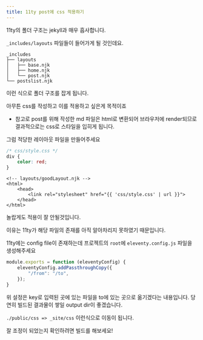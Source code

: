 ```yaml
---
title: 11ty post에 css 적용하기
---
```



11ty의 폴더 구조는 jekyll과 매우 흡사합니다.

`_includes/layouts` 파일들이 들어가게 될 것인데요.

```shell
_includes
├── layouts
│   ├── base.njk
│   ├── home.njk
│   └── post.njk
└── postslist.njk
```
이런 식으로 폴더 구조를 잡게 됩니다.

아무튼 css를 작성하고 이를 적용하고 싶은게 목적이죠

- 참고로 post를 위해 작성한 md 파일은 html로 변환되어 브라우저에 render되므로 결과적으로는
css로 스타일을 입히게 됩니다.

그럼 적당한 레이아웃 파일을 만들어주세요

```css
/* css/style.css */
div {
    color: red;
}
```

```njk
<!-- layouts/goodLayout.njk -->
<html>
    <head>
        <link rel="stylesheet" href="{{ 'css/style.css' | url }}">
    </head>
</html>
```

놀랍게도 적용이 잘 안될것입니다.

이유는 11ty가 해당 파일의 존재를 아직 알아차리지 못하였기 때문입니다.

11ty에는 config file이 존재하는데 프로젝트의 `root`에 `eleventy.config.js` 파일을 생성해주세요


```js
module.exports = function (eleventyConfig) {
	eleventyConfig.addPassthroughCopy({
		"/from": "/to",
	});
}
```
위 설정은 key로 입력된 곳에 있는 파일을 to에 있는 곳으로 옮기겠다는 내용입니다.
당연히 빌드된 결과물이 쌓일 output dir이 좋겠습니다.

`./public/css => _site/css` 이런식으로 이동이 됩니다.

잘 조정이 되었는지 확인하려면 빌드를 해보세요!